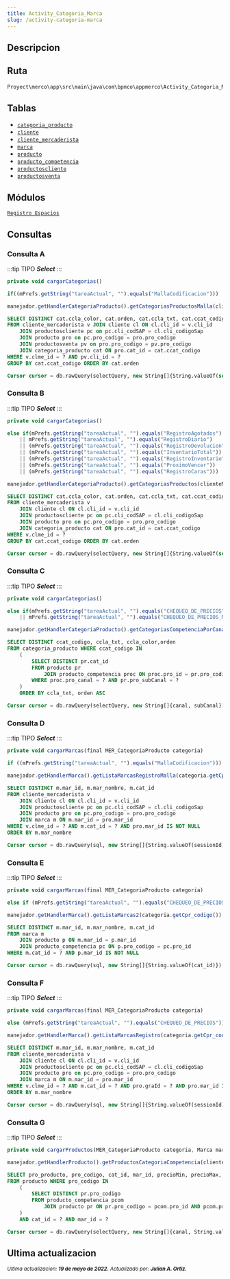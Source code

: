 ```yaml
---
title: Activity_Categoria_Marca
slug: /activity-categoria-marca
---
```


## Descripcion

## Ruta

```js
Proyect\merco\app\src\main\java\com\bpmco\appmerco\Activity_Categoria_Marca.java
```

## Tablas

- [```categoria_producto```](./../sincronizacion/tablas/categoria_producto.md)
- [```cliente```](./../sincronizacion/tablas/cliente.md)
- [```cliente_mercaderista```](./../sincronizacion/tablas/cliente_mercaderista.md)
- [```marca```](./../sincronizacion/tablas/marca.md)
- [```producto```](./../sincronizacion/tablas/producto.md)
- [```producto_competencia```](./../sincronizacion/tablas/producto_competencia.md)
- [```productoscliente```](./../sincronizacion/tablas/productoscliente.md)
- [```productosventa```](./../sincronizacion/tablas/productosventa.md)


## Módulos

[`Registro Espacios`](../modules/modulo-5.md)

## Consultas

### Consulta A

:::tip TIPO
**_Select_**
:::

```js title="Método desde donde se invoca"
private void cargarCategorias()
```

```js title="Condiciones"
if((mPrefs.getString("tareaActual", "").equals("MallaCodificacion")))
```

```js title="Método"
manejador.getHandlerCategoriaProducto().getCategoriasProductosMalla(clienteMercaderistaActual.getClme_id(),String.valueOf(clienteMercaderistaActual.getCli_id()));
```

```sql title="Query"
SELECT DISTINCT cat.ccla_color, cat.orden, cat.ccla_txt, cat.ccat_codigo
FROM cliente_mercaderista v JOIN cliente cl ON cl.cli_id = v.cli_id
    JOIN productoscliente pc on pc.cli_codSAP = cl.cli_codigoSap
    JOIN producto pro on pc.pro_codigo = pro.pro_codigo
    JOIN productosventa pv on pro.pro_codigo = pv.pro_codigo
    JOIN categoria_producto cat ON pro.cat_id = cat.ccat_codigo
WHERE v.clme_id = ? AND pv.cli_id = ?
GROUP BY cat.ccat_codigo ORDER BY cat.orden

Cursor cursor = db.rawQuery(selectQuery, new String[]{String.valueOf(session), cli_id})
```

### Consulta B

:::tip TIPO
**_Select_**
:::

```js title="Método desde donde se invoca"
private void cargarCategorias()
```

```js title="Condiciones"
else if(mPrefs.getString("tareaActual", "").equals("RegistroAgotados")
    || mPrefs.getString("tareaActual", "").equals("RegistroDiario")
    || (mPrefs.getString("tareaActual", "").equals("RegistroDevolucion"))
    || (mPrefs.getString("tareaActual", "").equals("InventarioTotal"))
    || (mPrefs.getString("tareaActual", "").equals("RegistroInventario"))
    || (mPrefs.getString("tareaActual", "").equals("ProximoVencer"))
    || (mPrefs.getString("tareaActual", "").equals("RegistroCaras")))
```

```js title="Método"
manejador.getHandlerCategoriaProducto().getCategoriasProductos(clienteMercaderistaActual.getClme_id());
```

```sql title="Query"
SELECT DISTINCT cat.ccla_color, cat.orden, cat.ccla_txt, cat.ccat_codigo
FROM cliente_mercaderista v 
    JOIN cliente cl ON cl.cli_id = v.cli_id
    JOIN productoscliente pc on pc.cli_codSAP = cl.cli_codigoSap
    JOIN producto pro on pc.pro_codigo = pro.pro_codigo
    JOIN categoria_producto cat ON pro.cat_id = cat.ccat_codigo
WHERE v.clme_id = ?
GROUP BY cat.ccat_codigo ORDER BY cat.orden

Cursor cursor = db.rawQuery(selectQuery, new String[]{String.valueOf(session)})
```

### Consulta C

:::tip TIPO
**_Select_**
:::

```js title="Método desde donde se invoca"
private void cargarCategorias()
```

```js title="Condiciones"
else if(mPrefs.getString("tareaActual", "").equals("CHEQUEO_DE_PRECIOS")
    || mPrefs.getString("tareaActual", "").equals("CHEQUEO_DE_PRECIOS_MARCAS"))
```

```js title="Método"
manejador.getHandlerCategoriaProducto().getCategoriasCompetenciaPorCanal(objetoCliente.getCli_canal(),objetoCliente.getCli_subCanal());
```

```sql title="Query"
SELECT DISTINCT ccat_codigo, ccla_txt, ccla_color,orden
FROM categoria_producto WHERE ccat_codigo IN
    (
        SELECT DISTINCT pr.cat_id
        FROM producto pr
            JOIN producto_competencia proc ON proc.pro_id = pr.pro_codigo
        WHERE proc.pro_canal = ? AND pr.pro_subCanal = ?
    )
    ORDER BY ccla_txt, orden ASC

Cursor cursor = db.rawQuery(selectQuery, new String[]{canal, subCanal})
```

### Consulta D

:::tip TIPO
**_Select_**
:::

```js title="Método desde donde se invoca"
private void cargarMarcas(final MER_CategoriaProducto categoria)
```

```js title="Condiciones"
if ((mPrefs.getString("tareaActual", "").equals("MallaCodificacion")))
```

```js title="Método"
manejador.getHandlerMarca().getListaMarcasRegistroMalla(categoria.getCpr_codigo(),clienteMercaderistaActual.getClme_id(),clienteMercaderistaActual.getCli_id());
```

```sql title="Query"
SELECT DISTINCT m.mar_id, m.mar_nombre, m.cat_id
FROM cliente_mercaderista v
    JOIN cliente cl ON cl.cli_id = v.cli_id
    JOIN productoscliente pc on pc.cli_codSAP = cl.cli_codigoSap
    JOIN producto pro on pc.pro_codigo = pro.pro_codigo
    JOIN marca m ON m.mar_id = pro.mar_id
WHERE v.clme_id = ? AND m.cat_id = ? AND pro.mar_id IS NOT NULL
ORDER BY m.mar_nombre

Cursor cursor = db.rawQuery(sql, new String[]{String.valueOf(sessionId), String.valueOf(cat_id)})
```

### Consulta E

:::tip TIPO
**_Select_**
:::

```js title="Método desde donde se invoca"
private void cargarMarcas(final MER_CategoriaProducto categoria)
```

```js title="Condiciones"
else if (mPrefs.getString("tareaActual", "").equals("CHEQUEO_DE_PRECIOS"))
```

```js title="Método"
manejador.getHandlerMarca().getListaMarcas2(categoria.getCpr_codigo());
```

```sql title="Query"
SELECT DISTINCT m.mar_id, m.mar_nombre, m.cat_id
FROM marca m
    JOIN producto p ON m.mar_id = p.mar_id
    JOIN producto_competencia pc ON p.pro_codigo = pc.pro_id
WHERE m.cat_id = ? AND p.mar_id IS NOT NULL

Cursor cursor = db.rawQuery(sql, new String[]{String.valueOf(cat_id)})
```

### Consulta F

:::tip TIPO
**_Select_**
:::

```js title="Método desde donde se invoca"
private void cargarMarcas(final MER_CategoriaProducto categoria)
```

```js title="Condiciones"
else (mPrefs.getString("tareaActual", "").equals("CHEQUEO_DE_PRECIOS"))
```

```js title="Método"
manejador.getHandlerMarca().getListaMarcasRegistro(categoria.getCpr_codigo(),clienteMercaderistaActual.getClme_id(),"0");
```

```sql title="Query"
SELECT DISTINCT m.mar_id, m.mar_nombre, m.cat_id
FROM cliente_mercaderista v
    JOIN cliente cl ON cl.cli_id = v.cli_id
    JOIN productoscliente pc on pc.cli_codSAP = cl.cli_codigoSap
    JOIN producto pro on pc.pro_codigo = pro.pro_codigo
    JOIN marca m ON m.mar_id = pro.mar_id
WHERE v.clme_id = ? AND m.cat_id = ? AND pro.graId = ? AND pro.mar_id IS NOT NULL
ORDER BY m.mar_nombre

Cursor cursor = db.rawQuery(sql, new String[]{String.valueOf(sessionId), String.valueOf(cat_id), gramajeId})
```

### Consulta G

:::tip TIPO
**_Select_**
:::

```js title="Método desde donde se invoca"
private void cargarProductos(MER_CategoriaProducto categoria, Marca marca)
```

```js title="Método"
manejador.getHandlerProducto().getProductosCategoriaCompetencia(clienteMercaderistaActual.getClme_id(),categoria.getCpr_codigo(),marca.getMar_id(),objetoCliente.getCli_canal());
```

```sql title="Query"
SELECT pro_producto, pro_codigo, cat_id, mar_id, precioMin, precioMax, codigoEAN, codigoPLU, precioSugerido, graId, pro_subCanal
FROM producto WHERE pro_codigo IN
    (
        SELECT DISTINCT pr.pro_codigo
        FROM producto_competencia pcom
            JOIN producto pr ON pr.pro_codigo = pcom.pro_id AND pcom.pro_canal = ?
    )
    AND cat_id = ? AND mar_id = ?

Cursor cursor = db.rawQuery(selectQuery, new String[]{canal, String.valueOf(categoria), String.valueOf(marca)})
```

## Ultima actualizacion

<div class='ultima-actualizacion'> 
    <small> 
        <i> 
            Ultima actualizacion: <b> 19 de mayo de 2022.</b> 
        </i> 
    </small> 
    <small> 
        <i> 
        Actualizado por: <b> Julian A. Ortiz.</b> 
        </i> 
    </small> 
</div>
